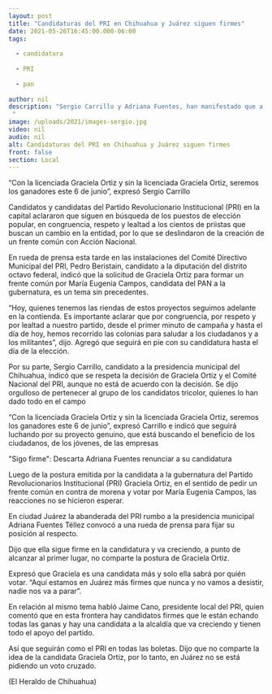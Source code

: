 ```yaml
---
layout: post
title: "Candidaturas del PRI en Chihuahua y Juárez siguen firmes"
date: 2021-05-26T16:45:00.000-06:00
tags:
  
  - candidatura
  
  - PRI
  
  - pan
  
author: nil
description: "Sergio Carrillo y Adriana Fuentes, han manifestado que a pesar de la decisión de Graciela Ortiz, ellos seguirán en la contienda "
image: /uploads/2021/images-sergio.jpg
video: nil
audio: nil
alt: Candidaturas del PRI en Chihuahua y Juárez siguen firmes
front: false
section: Local
---
```


“Con la licenciada Graciela Ortiz y sin la licenciada Graciela Ortiz, seremos los ganadores este 6 de junio”, expresó Sergio Carrillo

Candidatos y candidatas del Partido Revolucionario Institucional (PRI) en la capital aclararon que siguen en búsqueda de los puestos de elección popular, en congruencia, respeto y lealtad a los cientos de priistas que buscan un cambio en la entidad, por lo que se deslindaron de la creación de un frente común con Acción Nacional.

En rueda de prensa esta tarde en las instalaciones del Comité Directivo Municipal del PRI, Pedro Beristain, candidato a la diputación del distrito octavo federal, indicó que la solicitud de Graciela Ortiz para formar un frente común por María Eugenia Campos, candidata del PAN a la gubernatura, es un tema sin precedentes.

“Hoy, quienes tenemos las riendas de estos proyectos seguimos adelante en la contienda. Es importante aclarar que por congruencia, por respeto y por lealtad a nuestro partido, desde el primer minuto de campaña y hasta el día de hoy, hemos recorrido las colonias para saludar a los ciudadanos y a los militantes”, dijo. Agregó que seguirá en pie con su candidatura hasta el día de la elección.

Por su parte, Sergio Carrillo, candidato a la presidencia municipal del Chihuahua, indicó que se respeta la decisión de Graciela Ortiz y el Comité Nacional del PRI, aunque no está de acuerdo con la decisión. Se dijo orgulloso de pertenecer al grupo de los candidatos tricolor, quienes lo han dado todo en el campo

“Con la licenciada Graciela Ortiz y sin la licenciada Graciela Ortiz, seremos los ganadores este 6 de junio”, expresó Carrillo e indicó que seguirá luchando por su proyecto genuino, que está buscando el beneficio de los ciudadanos, de los jóvenes, de las empresas

"Sigo firme": Descarta Adriana Fuentes renunciar a su candidatura

Luego de la postura emitida por la candidata a la gubernatura del Partido Revolucionarios Institucional (PRI) Graciela Ortiz, en el sentido de pedir un frente común en contra de morena y votar por María Eugenia Campos, las reacciones no se hicieron esperar.

En ciudad Juárez la abanderada del PRI rumbo a la presidencia municipal Adriana Fuentes Téllez convocó a una rueda de prensa para fijar su posición al respecto.

Dijo que ella sigue firme en la candidatura y va creciendo, a punto de alcanzar al primer lugar, no comparte la postura de Graciela Ortiz.

Expresó que Graciela es una candidata más y solo ella sabrá por quién votar. “Aquí estamos en Juárez más firmes que nunca y no vamos a desistir, nadie nos va a parar”.

En relación al mismo tema habló Jaime Cano, presidente local del PRI, quien comentó que en esta frontera hay candidatos firmes que le están echando todas las ganas y hay una candidata a la alcaldía que va creciendo y tienen todo el apoyo del partido.

Así que seguirán como el PRI en todas las boletas. Dijo que no comparte la idea de la candidata Graciela Ortiz, por lo tanto, en Juárez no se está pidiendo un voto cruzado.

(El Heraldo de Chihuahua)